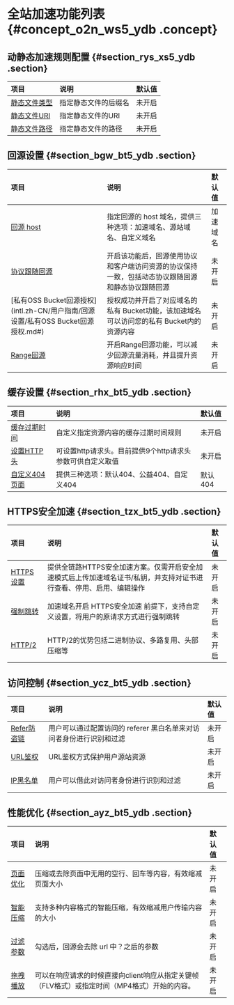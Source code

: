 # 全站加速功能列表 {#concept_o2n_ws5_ydb .concept}

## 动静态加速规则配置 {#section_rys_xs5_ydb .section}

|项目|说明|默认值|
|:-|:-|:--|
|[静态文件类型](intl.zh-CN/用户指南/动静态加速规则/设置静态文件类型.md#)|指定静态文件的后缀名|未开启|
|[静态文件URI](intl.zh-CN/用户指南/动静态加速规则/设置静态文件URI.md#)|指定静态文件的URI|未开启|
|[静态文件路径](intl.zh-CN/用户指南/动静态加速规则/设置静态文件路径.md#)|指定静态文件的路径|未开启|

## 回源设置 {#section_bgw_bt5_ydb .section}

|项目|说明|默认值|
|:-|:-|:--|
|[回源 host](intl.zh-CN/用户指南/回源设置/回源Host.md#)|指定回源的 host 域名，提供三种选项：加速域名、源站域名、自定义域名|加速域名|
|[协议跟随回源](intl.zh-CN/用户指南/回源设置/协议跟随回源.md#)|开启该功能后，回源使用协议和客户端访问资源的协议保持一致，包括动态协议跟随回源和静态协议跟随回源|未开启|
|[私有OSS Bucket回源授权](intl.zh-CN/用户指南/回源设置/私有OSS Bucket回源授权.md#)|授权成功并开启了对应域名的私有 Bucket功能，该加速域名可以访问您的私有 Bucket内的资源内容|未开启|
|[Range回源](intl.zh-CN/用户指南/回源设置/Range回源.md#)|开启Range回源功能，可以减少回源流量消耗，并且提升资源响应时间|未开启|

## 缓存设置 {#section_rhx_bt5_ydb .section}

|项目|说明|默认值|
|:-|:-|:--|
|[缓存过期时间](intl.zh-CN/用户指南/节点缓存设置/缓存过期时间设置.md#)|自定义指定资源内容的缓存过期时间规则|未开启|
|[设置HTTP头](intl.zh-CN/用户指南/节点缓存设置/自定义回源HTTP头.md#)|可设置http请求头。目前提供9个http请求头参数可供自定义取值|未开启|
|[自定义404页面](intl.zh-CN/用户指南/节点缓存设置/自定义404页面.md#)|提供三种选项：默认404、公益404、自定义404|默认404|

## HTTPS安全加速 {#section_tzx_bt5_ydb .section}

|项目|说明|默认值|
|:-|:-|:--|
|[HTTPS设置](intl.zh-CN/用户指南/HTTPS设置.md#)|提供全链路HTTPS安全加速方案。仅需开启安全加速模式后上传加速域名证书/私钥，并支持对证书进行查看、停用、启用、编辑操作|未开启|
|[强制跳转](intl.zh-CN/用户指南/HTTPS设置/强制跳转.md#)|加速域名开启 HTTPS安全加速 前提下，支持自定义设置，将用户的原请求方式进行强制跳转|未开启|
|[HTTP/2](intl.zh-CN/用户指南/HTTPS设置/HTTP/2设置.md#)|HTTP/2的优势包括二进制协议、多路复用、头部压缩等|未开启|

## 访问控制 {#section_ycz_bt5_ydb .section}

|项目|说明|默认值|
|:-|:-|:--|
|[Refer防盗链](intl.zh-CN/用户指南/访问控制/Referer防盗链.md#)|用户可以通过配置访问的 referer 黑白名单来对访问者身份进行识别和过滤|未开启|
|[URL鉴权](intl.zh-CN/用户指南/访问控制/URL鉴权.md#)|URL鉴权方式保护用户源站资源|未开启|
|[IP黑名单](intl.zh-CN/用户指南/访问控制/IP黑白名单.md#)|用户可以借此对访问者身份进行识别和过滤|未开启|

## 性能优化 {#section_ayz_bt5_ydb .section}

|项目|说明|默认值|
|:-|:-|:--|
|[页面优化](intl.zh-CN/用户指南/性能优化/页面优化.md#)|压缩或去除页面中无用的空行、回车等内容，有效缩减页面大小|未开启|
|[智能压缩](intl.zh-CN/用户指南/性能优化/智能压缩.md#)|支持多种内容格式的智能压缩，有效缩减用户传输内容的大小|未开启|
|[过滤参数](intl.zh-CN/用户指南/性能优化/过滤参数.md#)|勾选后，回源会去除 url 中？之后的参数|未开启|
|[拖拽播放](intl.zh-CN/用户指南/性能优化/拖拽播放.md#)|可以在响应请求的时候直接向client响应从指定关键帧（FLV格式）或指定时间（MP4格式）开始的内容。|未开启|

